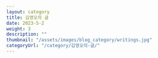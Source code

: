 ```yaml
---
layout: category
title: 김영오의 글
date: 2023-5-2
weight: 3
description: ""
thumbnail: "/assets/images/blog_category/writings.jpg"
categoryUrl: "/category/김영오의-글/"
---
```

